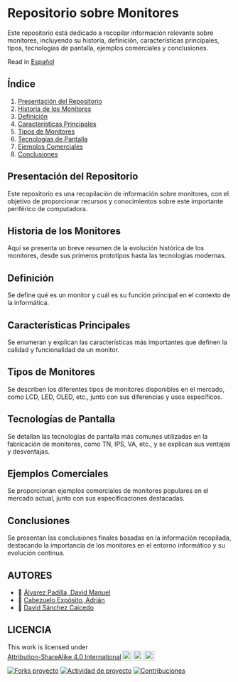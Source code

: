 # Repositorio sobre Monitores

Este repositorio está dedicado a recopilar información relevante sobre monitores, incluyendo su historia, definición, características principales, tipos, tecnologías de pantalla, ejemplos comerciales y conclusiones.

Read in [Español](./LEEME.md) 
## Índice

1. [Presentación del Repositorio](#presentación-del-repositorio)
2. [Historia de los Monitores](#historia-de-los-monitores)
3. [Definición](#definición)
4. [Características Principales](#características-principales)
5. [Tipos de Monitores](#tipos-de-monitores)
6. [Tecnologías de Pantalla](#tecnologías-de-pantalla)
7. [Ejemplos Comerciales](#ejemplos-comerciales)
8. [Conclusiones](#conclusiones)

## Presentación del Repositorio

Este repositorio es una recopilación de información sobre monitores, con el objetivo de proporcionar recursos y conocimientos sobre este importante periférico de computadora.

## Historia de los Monitores

Aquí se presenta un breve resumen de la evolución histórica de los monitores, desde sus primeros prototipos hasta las tecnologías modernas.

## Definición

Se define qué es un monitor y cuál es su función principal en el contexto de la informática.

## Características Principales

Se enumeran y explican las características más importantes que definen la calidad y funcionalidad de un monitor.

## Tipos de Monitores

Se describen los diferentes tipos de monitores disponibles en el mercado, como LCD, LED, OLED, etc., junto con sus diferencias y usos específicos.

## Tecnologías de Pantalla

Se detallan las tecnologías de pantalla más comunes utilizadas en la fabricación de monitores, como TN, IPS, VA, etc., y se explican sus ventajas y desventajas.

## Ejemplos Comerciales

Se proporcionan ejemplos comerciales de monitores populares en el mercado actual, junto con sus especificaciones destacadas.

## Conclusiones

Se presentan las conclusiones finales basadas en la información recopilada, destacando la importancia de los monitores en el entorno informático y su evolución continua.


## AUTORES

* :pushpin: [Álvarez Padilla, David Manuel](https://github.com/DavidPadilla24)
* :pushpin: [Cabezuelo Expósito, Adrián](https://github.com/AdrianCE94)
* :pushpin: [David Sánchez Caicedo](https://github.com/davidlinesc)
## LICENCIA


 <p xmlns:cc="http://creativecommons.org/ns#" >This work is licensed under <a href="http://creativecommons.org/licenses/by-sa/4.0/?ref=chooser-v1" target="_blank" rel="license noopener noreferrer" style="display:inline-block;">Attribution-ShareAlike 4.0 International<img style="height:22px!important;margin-left:3px;vertical-align:text-bottom;" src="https://mirrors.creativecommons.org/presskit/icons/cc.svg?ref=chooser-v1"><img style="height:22px!important;margin-left:3px;vertical-align:text-bottom;" src="https://mirrors.creativecommons.org/presskit/icons/by.svg?ref=chooser-v1"><img style="height:22px!important;margin-left:3px;vertical-align:text-bottom;" src="https://mirrors.creativecommons.org/presskit/icons/sa.svg?ref=chooser-v1"></a></p> 

[![Forks proyecto](https://img.shields.io/badge/Forks-yellow)](https://github.com/AdrianCE94/informatica-ambiental/forks)
[![Actividad de proyecto](https://img.shields.io/badge/Actividad-red)](https://github.com/AdrianCE94/informatica-ambiental/activity)
[![Contribuciones](https://img.shields.io/badge/Contribuciones-green)](https://github.com/AdrianCE94/informatica-ambiental/graphs/contributors)
